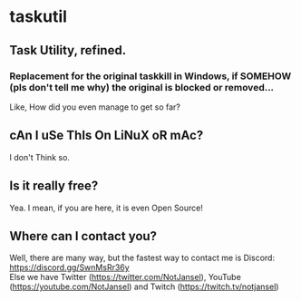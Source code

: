 # taskutil
## Task Utility, refined.
### Replacement for the original taskkill in Windows, if SOMEHOW (pls don't tell me why) the original is blocked or removed...
Like, How did you even manage to get so far?

## cAn I uSe ThIs On LiNuX oR mAc?
I don't Think so.

## Is it really free?
Yea. I mean, if you are here, it is even Open Source!

## Where can I contact you?
Well, there are many way, but the fastest way to contact me is Discord: https://discord.gg/SwnMsRr36y \
Else we have Twitter (https://twitter.com/NotJansel), YouTube (https://youtube.com/NotJansel) and Twitch (https://twitch.tv/notjansel)
